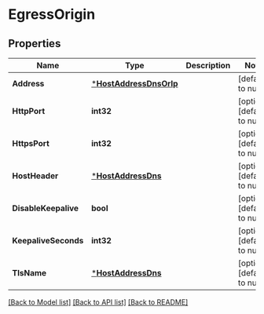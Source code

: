 # EgressOrigin

## Properties
Name | Type | Description | Notes
------------ | ------------- | ------------- | -------------
**Address** | [***HostAddressDnsOrIp**](host-address-dns-or-ip.md) |  | [default to null]
**HttpPort** | **int32** |  | [optional] [default to null]
**HttpsPort** | **int32** |  | [optional] [default to null]
**HostHeader** | [***HostAddressDns**](host-address-dns.md) |  | [optional] [default to null]
**DisableKeepalive** | **bool** |  | [optional] [default to null]
**KeepaliveSeconds** | **int32** |  | [optional] [default to null]
**TlsName** | [***HostAddressDns**](host-address-dns.md) |  | [optional] [default to null]

[[Back to Model list]](../README.md#documentation-for-models) [[Back to API list]](../README.md#documentation-for-api-endpoints) [[Back to README]](../README.md)



